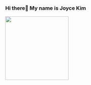 <div style={{display:"flex", justifyContent:"center"}}></div>

### Hi there👋 My name is Joyce Kim

<!--
**ykim312/ykim312** is a ✨ _special_ ✨ repository because its `README.md` (this file) appears on your GitHub profile.

Here are some ideas to get you started:

- 🔭 I’m currently working on ...
- 🌱 I’m currently learning ...
- 👯 I’m looking to collaborate on ...
- 🤔 I’m looking for help with ...
- 💬 Ask me about ...
- 📫 How to reach me: ...
- 😄 Pronouns: ...
- ⚡ Fun fact: ...
-->

<img src="https://user-images.githubusercontent.com/91931171/223566083-63325650-f28a-4580-a9aa-60b2fe87e1d9.gif" alt="" width="200"  />
